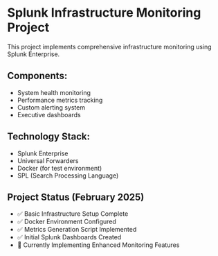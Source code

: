 # Splunk Infrastructure Monitoring Project

This project implements comprehensive infrastructure monitoring using Splunk Enterprise.

## Components:
- System health monitoring
- Performance metrics tracking
- Custom alerting system
- Executive dashboards

## Technology Stack:
- Splunk Enterprise
- Universal Forwarders
- Docker (for test environment)
- SPL (Search Processing Language)
## Project Status (February 2025)
- ✅ Basic Infrastructure Setup Complete
- ✅ Docker Environment Configured
- ✅ Metrics Generation Script Implemented
- ✅ Initial Splunk Dashboards Created
- 🔄 Currently Implementing Enhanced Monitoring Features